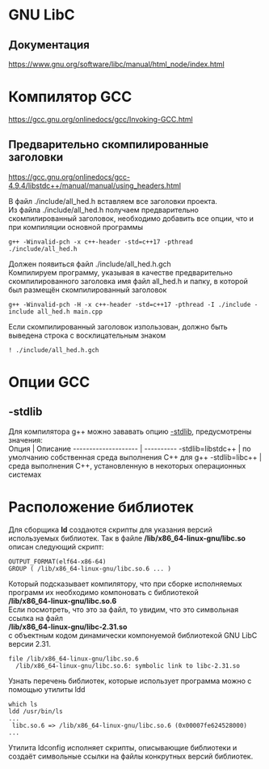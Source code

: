 # GNU LibC

## Документация
https://www.gnu.org/software/libc/manual/html_node/index.html  

# Компилятор GCC
https://gcc.gnu.org/onlinedocs/gcc/Invoking-GCC.html  

## Предварительно скомпилированные заголовки
https://gcc.gnu.org/onlinedocs/gcc-4.9.4/libstdc++/manual/manual/using_headers.html  

В файл ./include/all_hed.h вставляем все заголовки проекта.  
Из файла ./include/all_hed.h получаем предварительно скомпилированный заголовок, необходимо добавить все опции, что и при компиляции основной программы
```
g++ -Winvalid-pch -x c++-header -std=c++17 -pthread ./include/all_hed.h
```
Должен появиться файл ./include/all_hed.h.gch  
Компилируем программу, указывая в качестве предварительно скомпилированного заголовка имя файл all_hed.h и папку, в которой был размещён скомпилированный заголовок
```
g++ -Winvalid-pch -H -x c++-header -std=c++17 -pthread -I ./include -include all_hed.h main.cpp
```
Если скомпилированный заголовок изпользован, должно быть выведена строка с восклицательным знаком
```
! ./include/all_hed.h.gch
```

# Опции GCC
## -stdlib
Для компилятора g++ можно зававать опцию [-stdlib](https://gcc.gnu.org/onlinedocs/gcc/C_002b_002b-Dialect-Options.html#index-stdlib), предусмотрены значения:  
 Опция                | Описание
 -------------------- | ----------
 -stdlib=libstdc++    | по умолчанию собственная среда выполнения С++ для g++
 -stdlib=libc++       | среда выполнения С++, установленную в некоторых операционных системах

# Расположение библиотек
Для сборщика **ld** создаются скрипты для указания версий используемых библиотек.
Так в файле **/lib/x86_64-linux-gnu/libc.so** описан следующий скрипт:
```
OUTPUT_FORMAT(elf64-x86-64)
GROUP ( /lib/x86_64-linux-gnu/libc.so.6 ... )
```
Который подсказывает компилятору, что при сборке исполняемых программ их необходимо компоновать с библиотекой  
**/lib/x86_64-linux-gnu/libc.so.6**  
Если посмотреть, что это за файл, то увидим, что это символьная ссылка на файл  
**/lib/x86_64-linux-gnu/libc-2.31.so**  
с объектным кодом динамически компонуемой библиотекой GNU LibC версии 2.31.
```
file /lib/x86_64-linux-gnu/libc.so.6
  /lib/x86_64-linux-gnu/libc.so.6: symbolic link to libc-2.31.so
```
Узнать перечень библиотек, которые использует программа можно с помощью утилиты ldd
```
which ls
ldd /usr/bin/ls
...
 libc.so.6 => /lib/x86_64-linux-gnu/libc.so.6 (0x00007fe624528000)
...
```
Утилита ldconfig исполняет скрипты, описывающие библиотеки и создаёт символьные ссылки на файлы конкрутных версий библиотек.
